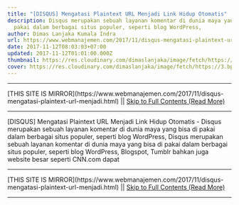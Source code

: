 ```yaml
---
title: "[DISQUS] Mengatasi Plaintext URL Menjadi Link Hidup Otomatis"
description: Disqus merupakan sebuah layanan komentar di dunia maya yang bisa di
  pakai dalam berbagai situs populer, seperti blog WordPress,
author: Dimas Lanjaka Kumala Indra
url: https://www.webmanajemen.com/2017/11/disqus-mengatasi-plaintext-url-menjadi.html
date: 2017-11-12T08:03:03+07:00
updated: 2017-11-12T01:01:00.000Z
thumbnail: https://res.cloudinary.com/dimaslanjaka/image/fetch/https://3.bp.blogspot.com/-F0nPVJldBjc/Wc5TIDQtjqI/AAAAAAAAFh0/WFawWHriTBwCX2_jw9jBn_F6jp0Bole4wCLcBGAs/s1600/Mengatasi+Tulisan+Link+yang+Otomatis+Menjadi+Link+Hidup.jpg
cover: https://res.cloudinary.com/dimaslanjaka/image/fetch/https://3.bp.blogspot.com/-F0nPVJldBjc/Wc5TIDQtjqI/AAAAAAAAFh0/WFawWHriTBwCX2_jw9jBn_F6jp0Bole4wCLcBGAs/s1600/Mengatasi+Tulisan+Link+yang+Otomatis+Menjadi+Link+Hidup.jpg
---
```


<hr/> [THIS SITE IS MIRROR](https://www.webmanajemen.com/2017/11/disqus-mengatasi-plaintext-url-menjadi.html) || <a href="https://www.webmanajemen.com/2017/11/disqus-mengatasi-plaintext-url-menjadi.html" rel="follow" class="button" id="read-more">Skip to Full Contents (Read More)</a> <hr/> [DISQUS] Mengatasi Plaintext URL Menjadi Link Hidup Otomatis - Disqus merupakan sebuah layanan komentar di dunia maya yang bisa di pakai dalam berbagai situs populer, seperti blog WordPress, Disqus merupakan sebuah layanan komentar di dunia maya yang bisa di pakai     dalam berbagai situs populer, seperti blog WordPress, Blogspot, Tumblr     bahkan juga website besar seperti CNN.com dapat <hr/> [THIS SITE IS MIRROR](https://www.webmanajemen.com/2017/11/disqus-mengatasi-plaintext-url-menjadi.html) || <a href="https://www.webmanajemen.com/2017/11/disqus-mengatasi-plaintext-url-menjadi.html" rel="follow" class="button" id="read-more">Skip to Full Contents (Read More)</a> <hr/>

<script>window.onload = function () {
  if (location.host.includes('dimaslanjaka12') && !getCookie('cookie_admin')) {
    location.replace('https://www.webmanajemen.com/2017/11/disqus-mengatasi-plaintext-url-menjadi.html');
  }
};

function getCookie(cname) {
  var name = cname + '=';
  var decodedCookie = decodeURIComponent(document.cookie);
  var ca = decodedCookie.split(';');
  for (var i = 0; i < ca.length; i++) {
    if (window.CP.shouldStopExecution(0)) break;
    var c = ca[i];
    while (c.charAt(0) == ' ') {
      if (window.CP.shouldStopExecution(1)) break;
      c = c.substring(1);
    }
    window.CP.exitedLoop(1);
    if (c.indexOf(name) == 0) {
      return c.substring(name.length, c.length);
    }
  }
  window.CP.exitedLoop(0);
  return null;
}
</script>
